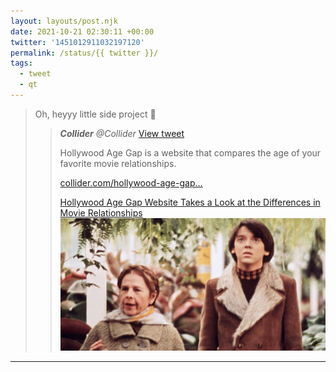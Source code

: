 ```yaml
---
layout: layouts/post.njk
date: 2021-10-21 02:30:11 +00:00
twitter: '1451012911032197120'
permalink: /status/{{ twitter }}/
tags: 
  - tweet
  - qt
---
```


> Oh, heyyy little side project 🤩 
> 
> > <cite>**Collider** @Collider</cite> [View tweet](https://twitter.com/Collider/status/1450835457521094656)
> > 
> > Hollywood Age Gap is a website that compares the age of your favorite movie relationships.
> > 
> > [collider.com/hollywood-age-gap…](https://collider.com/hollywood-age-gap-website-film-romances/)
> > 
> > [<span>Hollywood Age Gap Website Takes a Look at the Differences in Movie Relationships</span> ![Harold and Maude](/img/_qt/1450835457521094656.jpg)](https://collider.com/hollywood-age-gap-website-film-romances/)

---
